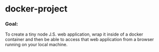 # docker-project

### Goal: 
  To create a tiny node J.S. web application, wrap it inside of a docker container and then be able to access that web application from a browser running on your local machine.

